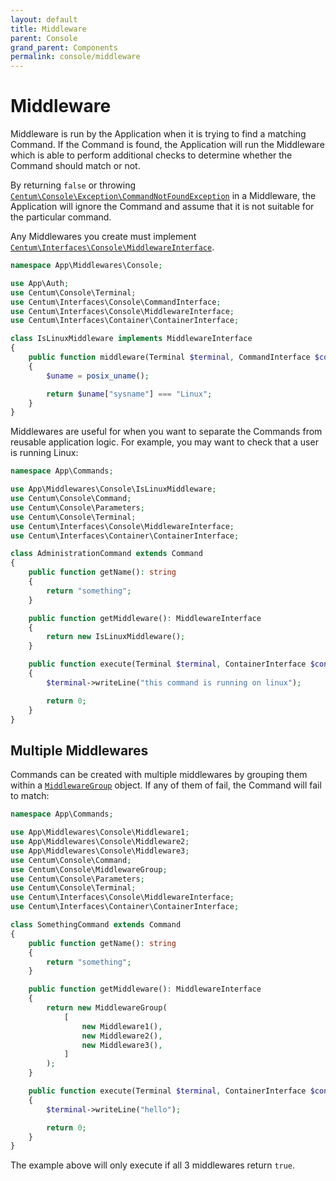 ```yaml
---
layout: default
title: Middleware
parent: Console
grand_parent: Components
permalink: console/middleware
---
```




# Middleware

Middleware is run by the Application when it is trying to find a matching Command.
If the Command is found, the Application will run the Middleware which is able to perform additional checks to determine whether the Command should match or not.

By returning `false` or throwing [`Centum\Console\Exception\CommandNotFoundException`](https://github.com/SidRoberts/centum/blob/development/src/Console/Exception/CommandNotFoundException.php) in a Middleware, the Application will ignore the Command and assume that it is not suitable for the particular command.

Any Middlewares you create must implement [`Centum\Interfaces\Console\MiddlewareInterface`](https://github.com/SidRoberts/centum/blob/development/src/Interfaces/Console/MiddlewareInterface.php).

```php
namespace App\Middlewares\Console;

use App\Auth;
use Centum\Console\Terminal;
use Centum\Interfaces\Console\CommandInterface;
use Centum\Interfaces\Console\MiddlewareInterface;
use Centum\Interfaces\Container\ContainerInterface;

class IsLinuxMiddleware implements MiddlewareInterface
{
    public function middleware(Terminal $terminal, CommandInterface $command, ContainerInterface $container): bool
    {
        $uname = posix_uname();

        return $uname["sysname"] === "Linux";
    }
}
```

Middlewares are useful for when you want to separate the Commands from reusable application logic.
For example, you may want to check that a user is running Linux:

```php
namespace App\Commands;

use App\Middlewares\Console\IsLinuxMiddleware;
use Centum\Console\Command;
use Centum\Console\Parameters;
use Centum\Console\Terminal;
use Centum\Interfaces\Console\MiddlewareInterface;
use Centum\Interfaces\Container\ContainerInterface;

class AdministrationCommand extends Command
{
    public function getName(): string
    {
        return "something";
    }

    public function getMiddleware(): MiddlewareInterface
    {
        return new IsLinuxMiddleware();
    }

    public function execute(Terminal $terminal, ContainerInterface $container, Parameters $parameters): int
    {
        $terminal->writeLine("this command is running on linux");

        return 0;
    }
}
```



## Multiple Middlewares

Commands can be created with multiple middlewares by grouping them within a [`MiddlewareGroup`](https://github.com/SidRoberts/centum/blob/development/src/Console/MiddlewareGroup.php) object.
If any of them of fail, the Command will fail to match:

```php
namespace App\Commands;

use App\Middlewares\Console\Middleware1;
use App\Middlewares\Console\Middleware2;
use App\Middlewares\Console\Middleware3;
use Centum\Console\Command;
use Centum\Console\MiddlewareGroup;
use Centum\Console\Parameters;
use Centum\Console\Terminal;
use Centum\Interfaces\Console\MiddlewareInterface;
use Centum\Interfaces\Container\ContainerInterface;

class SomethingCommand extends Command
{
    public function getName(): string
    {
        return "something";
    }

    public function getMiddleware(): MiddlewareInterface
    {
        return new MiddlewareGroup(
            [
                new Middleware1(),
                new Middleware2(),
                new Middleware3(),
            ]
        );
    }

    public function execute(Terminal $terminal, ContainerInterface $container, Parameters $parameters): int
    {
        $terminal->writeLine("hello");

        return 0;
    }
}
```

The example above will only execute if all 3 middlewares return `true`.
